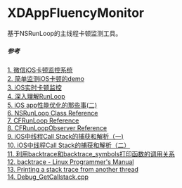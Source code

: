 # XDAppFluencyMonitor
基于NSRunLoop的主线程卡顿监测工具。

##### 参考 <br/>
[1. 微信iOS卡顿监控系统 ](http://mp.weixin.qq.com/s?__biz=MzAwNDY1ODY2OQ==&mid=207890859&idx=1&sn=e98dd604cdb854e7a5808d2072c29162&scene=4#wechat_redirect) <br/>
[2. 简单监测iOS卡顿的demo](http://www.jianshu.com/p/71cfbcb15842) <br/>
[3. iOS实时卡顿监控](http://www.tanhao.me/code/151113.html/?hmsr=toutiao.io&utm_medium=toutiao.io&utm_source=toutiao.io)<br/>
[4. 深入理解RunLoop](http://blog.ibireme.com/2015/05/18/runloop/)<br/>
[5. iOS app性能优化的那些事(二)](http://www.jianshu.com/p/2a01e5e2141f)<br/>
[6. NSRunLoop Class Reference](https://developer.apple.com/library/ios/documentation/Cocoa/Reference/Foundation/Classes/NSRunLoop_Class/index.html#//apple_ref/doc/uid/TP40003725)<br/>
[7. CFRunLoop Reference](https://developer.apple.com/library/ios/documentation/CoreFoundation/Reference/CFRunLoopRef/index.html#//apple_ref/doc/uid/20001441)<br/>
[8. CFRunLoopObserver Reference](https://developer.apple.com/library/ios/documentation/CoreFoundation/Reference/CFRunLoopObserverRef/index.html#//apple_ref/doc/uid/20001442)<br/>
[9. iOS中线程Call Stack的捕获和解析（一)](http://blog.csdn.net/jasonblog/article/details/49909163)<br/>
[10. iOS中线程Call Stack的捕获和解析（二）](http://blog.csdn.net/jasonblog/article/details/49909209)<br/>
[11. 利用backtrace和backtrace_symbols打印函数的调用关系](http://blog.csdn.net/wind19/article/details/6105617)<br/>
[12. backtrace - Linux Programmer's Manual ](http://man7.org/linux/man-pages/man3/backtrace.3.html)<br/>
[13. Printing a stack trace from another thread](http://stackoverflow.com/questions/4765158/printing-a-stack-trace-from-another-thread) <br/>
[14. Debug_GetCallstack.cpp](https://github.com/albertz/openlierox/blob/0.59/src/common/Debug_GetCallstack.cpp) <br/>
